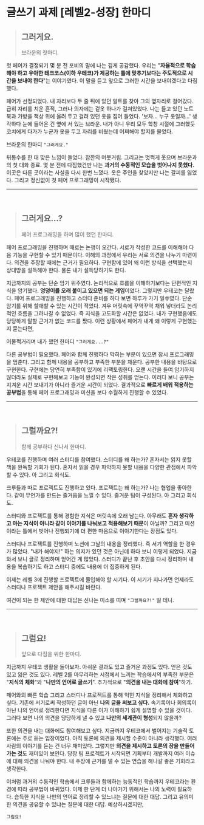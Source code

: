 # 글쓰기 과제 [레벨2-성장] 한마디

> ## 그러게요.  
>브라운의 첫마디.

첫 페어가 결정되기 몇 분 전 포비의 말에 나는 깊게 공감했다. 
우리는 "**자율적으로 학습해야 하고 우아한 테크코스(이하 우테코)가 제공하는 틀에 맞추기보다는 주도적으로 시간을 보내야 한다**"는 이야기였다. 
이 말을 듣고 앞으로 그러한 시간을 보내야겠다고 다짐했다.

페어가 선정되었다. 
내 자리보다 두 줄 뒤에 있던 알트를 찾아 그의 옆자리로 걸어갔다. 
급히 자리를 치운 흔적, 그러나 의자에는 겉옷 하나가 걸쳐있었다. 
나는 들고 있던 노트북과 가방을 책상 위에 올려 두고 걸려 있던 옷을 집어 들었다. 
'보자... 누구 옷일까...' 생각하다 눈에 들어온 건 옆에 서 있는 브라운. 
내가 아니 우리 모두 학창 시절에 그러했듯 코치에게 다가가 누군가 옷을 두고 자리를 비웠는데 어찌해야 할지를 물었다. 

브라운의 한마디 `"그러게요."`

뒤통수를 한 대 맞은 느낌이 들었다. 
잠깐의 머뭇거림. 
그리고는 멋쩍게 웃으며 브라운과의 첫 대화 종료. 
몇 분 전에 다짐했건만 나는 **과거의 수동적인 모습을 벗어나지 못했다.**
이곳은 다른 곳이라는 사실을 다시 한번 느꼈다. 
옷은 주인을 찾았지만 나는 갈피를 잃었다. 
그리고 정신없이 첫 페어 프로그래밍이 시작됐다.
<hr>  
<br> 

> ## 그러게요...?  
>페어 프로그래밍을 하며 많이 했던 한마디. 

페어 프로그래밍을 진행하며 때로는 논쟁이 오간다. 
서로가 작성한 코드를 이해해야 다음 기능을 구현할 수 있기 때문이다. 
이해의 과정에서 우리는 서로 의견을 나누기 마련이다. 
의견을 주장할 때에는 근거가 필요하다. 
구현함에 있어 왜 이런 방식을 선택했는지 상대방을 설득해야 한다. 
물론 내가 설득당하기도 한다. 

지금까지의 공부는 단순 암기 위주였다. 
논리적으로 흐름을 이해하기보다는 단편적인 지식을 암기했다. 
**엉덩이를 오래 붙이고 있으면 되는 게임**이었다. 
그렇지만 우테코는 달랐다. 
페어 프로그래밍을 진행하고 스터디 준비를 하다 보면 하루가 가기 일쑤였다. 
단순 암기를 위해 할애할 수 있는 시간이 적었다. 
겨우 머릿속에 꾸역꾸역 채워 넣더라도 논리적인 흐름을 그려나갈 수 없었다. 
즉 지식을 고도화할 시간은 없었다. 
내가 구현했음에도 당당하게 말할 근거가 없는 코드를 짰다. 
이런 상황에서 페어가 내게 왜 이렇게 구현했는지 묻는다면, 

어물쩍거리며 내가 했던 한마디 `"그러게요...?"`

다른 공부법이 필요했다. 
페어와 함께 진행하다 막히는 부분이 있으면 잠시 프로그래밍을 멈춘다. 
그리고 함께 내용을 공부하고 부족한 부분을 채운다. 
공부한 내용을 바탕으로 구현한다. 
구현에는 당연히 부족함이 있기에 리팩토링한다. 
오랜 시간을 들여 암기하지 않더라도 실제로 구현해보고 기능이 완성되면 작은 성취를 얻는다. 
이러다 보니 공부는 지겨운 시간 보내기가 아니라 즐거운 시간이 되었다. 
결과적으로 **빠르게 배워 적용하는 공부법**을 통해 페어 프로그래밍과 미션을 보다 수월하게 진행할 수 있었다.   
<hr>  
<br> 

> ## 그럴까요?!  
>함께 공부하다 신나서 한마디.

우테코를 진행하며 여러 스터디를 참여했다. 
스터디를 왜 하는가? 
혼자서는 읽지 못할 책을 완독할 기회가 된다. 
혼자서 읽을 경우 파악하지 못할 내용을 다양한 관점에서 파악할 수 있다. 
아 그리고 회식도.

크루들과 따로 프로젝트도 진행하고 있다. 
프로젝트는 왜 하는가? 나는 협업을 좋아한다. 
같이 무언가를 만드는 즐거움을 느낄 수 있다. 
즐거운 팀이 구성된다. 
아 그리고 회식도.

스터디와 프로젝트를 통해 경험한 지식은 머릿속에 오래 남는다. 
아무래도 **혼자 생각하고 마는 지식이 아니라 같이 이야기를 나눠보고 적용해보기 때문**이 아닐까? 
그리고 미션이라는 틀에서 벗어나 진행되기에 더 편한 마음으로 이야기한다는 장점도 있다. 

스터디나 프로젝트를 진행하며 노션에 그날의 내용을 정리했다. 
즉 서기 역할을 한 경우가 많았다. 
"내가 해야지!" 하는 의지가 있던 것은 아닌데 하다 보니 이렇게 되었다. 
지금 와서 보니 글로 정리하며 얻어간 게 많았다. 
스터디가 끝난 후 초안을 다시 정리하며 내용을 복습하기도 하고 스터디 중에도 내용에 더 집중하게 된다.

이제는 레벨 3에 진행할 프로젝트에 몰입해야 할 시기다. 
이 시기가 지나가면 언제라도 스터디나 프로젝트 제안을 해주시길 바란다. 

여건이 되는 한 제안에 대한 대답은 신나는 미소를 띠며 `"그럴까요?!"` 일 테니.  
<hr>  
<br> 

> ## 그럼요!  
>앞으로 다짐을 위한 한마디.

지금까지 우테코 생활을 돌아보자. 
아쉬운 결과도 있고 즐거운 과정도 있다. 
얻은 것도 있고 잃은 것도 있다. 
레벨 2를 마무리하는 시점에서 느끼는 학습에서의 부족한 부분은 "**지식의 체화**"와 "**나만의 언어로 글쓰기**". 
추가적으로 "**의견을 내는 대화에 참여**"하기. 

페어와의 빠른 학습 그리고 스터디나 프로젝트를 통해 익힌 지식을 정리해서 체화하고 싶다. 
기존에 서기로써 작성하던 글이 아닌 **나의 글을 써보고 싶다.** 
속기록이나 회의록이 아닌 나의 언어로 정리한다면 지식을 다른 이가 이해하기 쉽게 설명할 수 있을 것이다. 
그러다 보면 나의 의견을 당당하게 낼 수 있고 **나만의 세계관이 형성**되지 않을까?

또한 의견을 내는 대화에도 참여해보고 싶다. 
지금까지 우테코에서 벌어지는 기술적 토론에는 주로 듣는 입장이었다. 
아직 토론에 의견을 제시할 수준이 아니라 생각했다. 
여러 사람의 이야기를 듣는 건 너무 재미있다. 
그렇지만 **의견을 제시하고 토론의 장을 만들어가는 것**도 재미있어 보인다. 
당장 팀 프로젝트가 시작되면 기획부터 개발까지 여러 이슈에 대해 의견을 나눠야 한다. 
내 주장에 근거를 댈 수 있는 연습을 해나갈 좋은 기회라고 생각한다. 

이처럼 과거의 수동적인 학습에서 크루들과 함께하는 능동적인 학습까지 우테코라는 환경에 따라 공부법이 바뀌었다. 
이제 한 단계 더 나아가기 위해서는 나의 노력이 필요하다. 
습득한 지식을 나만의 언어로 정리할 수 있느냐는 질문에 대한 대답.
그리고 유의미한 의견을 공유할 수 있냐는 질문에 대한 대답.
예상하시겠지만,  

`그럼요!`